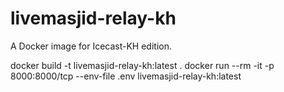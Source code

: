 # livemasjid-relay-kh

A Docker image for Icecast-KH edition.

docker build -t livemasjid-relay-kh:latest .
docker run --rm -it -p 8000:8000/tcp --env-file .env livemasjid-relay-kh:latest